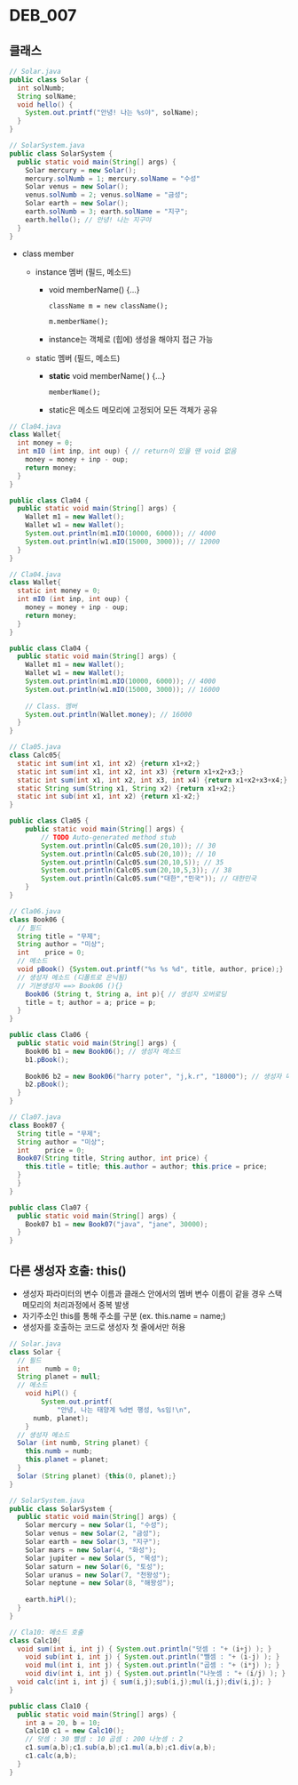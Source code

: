 # DEB_007



## 클래스

```java
// Solar.java
public class Solar {
  int solNumb;
  String solName;
  void hello() {
    System.out.printf("안녕! 나는 %s야", solName);
  }
}
```

```java
// SolarSystem.java
public class SolarSystem {
  public static void main(String[] args) {
    Solar mercury = new Solar();
    mercury.solNumb = 1; mercury.solName = "수성"
    Solar venus = new Solar();   
    venus.solNumb = 2; venus.solName = "금성";
    Solar earth = new Solar();
    earth.solNumb = 3; earth.solName = "지구";
    earth.hello(); // 안녕! 나는 지구야
  }
}
```

* class member

  * instance 멤버 (필드, 메소드)

    * void memberName() {...}

      ```className m = new className();```

      ```m.memberName(); ```

    * instance는 객체로 (힙에) 생성을 해야지 접근 가능

  * static 멤버 (필드, 메소드)

    * **static** void memberName( ) {...}

      ```memberName();```

    * static은 메소드 메모리에 고정되어 모든 객체가 공유

```java
// Cla04.java
class Wallet{
  int money = 0;
  int mIO (int inp, int oup) { // return이 있을 땐 void 없음
    money = money + inp - oup;
    return money;
  }
}

public class Cla04 {
  public static void main(String[] args) {
    Wallet m1 = new Wallet();
    Wallet w1 = new Wallet();
    System.out.println(m1.mIO(10000, 6000)); // 4000
    System.out.println(w1.mIO(15000, 3000)); // 12000
  }
}
```

```java
// Cla04.java
class Wallet{
  static int money = 0;
  int mIO (int inp, int oup) {
    money = money + inp - oup;
    return money;
  }
}

public class Cla04 {
  public static void main(String[] args) {
    Wallet m1 = new Wallet();
    Wallet w1 = new Wallet();
    System.out.println(m1.mIO(10000, 6000)); // 4000
    System.out.println(w1.mIO(15000, 3000)); // 16000
    
    // Class. 멤버
    System.out.println(Wallet.money); // 16000
  }
}
```

```java
// Cla05.java
class Calc05{
  static int sum(int x1, int x2) {return x1+x2;}
  static int sum(int x1, int x2, int x3) {return x1+x2+x3;}
  static int sum(int x1, int x2, int x3, int x4) {return x1+x2+x3+x4;}
  static String sum(String x1, String x2) {return x1+x2;}
  static int sub(int x1, int x2) {return x1-x2;}
}

public class Cla05 {
	public static void main(String[] args) {
		// TODO Auto-generated method stub
		System.out.println(Calc05.sum(20,10)); // 30
		System.out.println(Calc05.sub(20,10)); // 10
		System.out.println(Calc05.sum(20,10,5)); // 35
		System.out.println(Calc05.sum(20,10,5,3)); // 38
		System.out.println(Calc05.sum("대한","민국")); // 대한민국
	}
}
```

```java
// Cla06.java
class Book06 {
  // 필드
  String title = "무제";
  String author = "미상";
  int    price = 0;
  // 메소드
  void pBook() {System.out.printf("%s %s %d", title, author, price);}
  // 생성자 메소드 (디폴트로 은닉됨)
  // 기본생성자 ==> Book06 (){}
	Book06 (String t, String a, int p){ // 생성자 오버로딩
    title = t; author = a; price = p;
  }
}

public class Cla06 {
  public static void main(String[] args) {
    Book06 b1 = new Book06(); // 생성자 메소드
    b1.pBook();
    
    Book06 b2 = new Book06("harry poter", "j,k.r", "18000"); // 생성자 메소드
    b2.pBook();
  }
}
```

```java
// Cla07.java
class Book07 {
  String title = "무제";
  String author = "미상";
  int    price = 0;
  Book07(String title, String author, int price) {
    this.title = title; this.author = author; this.price = price;
  }
  }
}

public class Cla07 {
  public static void main(String[] args) {
    Book07 b1 = new Book07("java", "jane", 30000);
  }
}
```

## 다른 생성자 호출: this()

* 생성자 파라미터의 변수 이름과 클래스 안에서의 멤버 변수 이름이 같을 경우 스택 메모리의 처리과정에서 중복 발생
* 자기주소인 this를 통해 주소를 구분 (ex. this.name = name;)
* 생성자를 호출하는 코드로 생성자 첫 줄에서만 허용

```java
// Solar.java
class Solar {
  // 필드
  int    numb = 0;
  String planet = null;
  // 메소드
	void hiPl() {
		System.out.printf(
			"안녕, 나는 태양계 %d번 행성, %s임!\n", 
      numb, planet);
	}
  // 생성자 메소드
  Solar (int numb, String planet) {
    this.numb = numb; 
    this.planet = planet;
  }
  Solar (String planet) {this(0, planet);}
}
```

```java
// SolarSystem.java
public class SolarSystem {
  public static void main(String[] args) {
    Solar mercury = new Solar(1, "수성");
    Solar venus = new Solar(2, "금성");
    Solar earth = new Solar(3, "지구");
    Solar mars = new Solar(4, "화성");
    Solar jupiter = new Solar(5, "목성");
    Solar saturn = new Solar(6, "토성");
    Solar uranus = new Solar(7, "천왕성");
    Solar neptune = new Solar(8, "해왕성");
    
    earth.hiPl();
  }
}
```

```java
// Cla10: 메소드 호출
class Calc10{
  void sum(int i, int j) { System.out.println("덧셈 : "+ (i+j) ); }
	void sub(int i, int j) { System.out.println("뺄셈 : "+ (i-j) ); }
	void mul(int i, int j) { System.out.println("곱셈 : "+ (i*j) ); }
	void div(int i, int j) { System.out.println("나눗셈 : "+ (i/j) ); }
  void calc(int i, int j) { sum(i,j);sub(i,j);mul(i,j);div(i,j); }
}

public class Cla10 {
  public static void main(String[] args) {
    int a = 20, b = 10;
    Calc10 c1 = new Calc10();
    // 덧셈 : 30 뺄셈 : 10 곱셈 : 200 나눗셈 : 2
    c1.sum(a,b);c1.sub(a,b);c1.mul(a,b);c1.div(a,b);
    c1.calc(a,b);
  }
}
```

